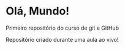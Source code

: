 # Olá, Mundo!
 Primeiro repositório do curso de git e GitHub

 Repositório criado durante uma aula ao vivo!
